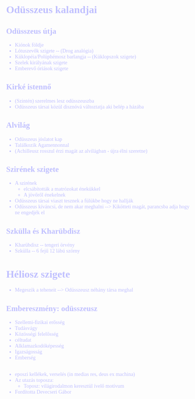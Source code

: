 <span style="font-family:'cascadia code'">
<font color=#c0c0ff>

# Odüsszeus kalandjai


## Odüsszeus útja
- Kiónok földje
- Lótuszevők szigete -- (Drog analógia)
- Küklopéia/Polüphémosz barlangja -- (Küklopszok szigete)
- Szelek királyának szigete
- Emberevő óriások szigete

## Kirké istennő
- (Szintén) szerelmes lesz odüsszeuszba
- Odüsszeus társai közül disznóvá változtatja aki belép a házába

## Alvilág
- Odüsszeus jóslatot kap
- Találkozik Agamennonnal
- (Achilleusz rosszul érzi magát az alvilágban - újra élni szeretne)


## Szirének szigete
- A szirének 
  - elcsábították a matrózokat énekükkel
  - A jövőről énekelnek
- Odüsszeus társai viaszt tesznek a fülükbe hogy ne hallják
- Odüsszeus kíváncsi, de nem akar meghalni --> Kikötteti magát, parancsba adja hogy ne engedjék el


## Szkülla és Kharübdisz
- Kharübdisz -- tengeri örvény
- Szkülla -- 6 fejű 12 lábú szörny


# Héliosz szigete
- Megeszik a teheneit --> Odüsszeusz néhány társa meghal

## Embereszmény: odüsszeusz
- Szellemi-fizikai erősség
- Tudásvágy
- Közösségi felelősség
- céltudat
- Alklamazkodóképesség
- Igazságosság
- Emberség

##
- eposzi kellékek, verselés (in medias res, deus ex machina)
- Az utazás toposza:
  - Toposz: világirodalmon keresztül ívelő motívum
- Fordította Devecseri Gábor

</span>